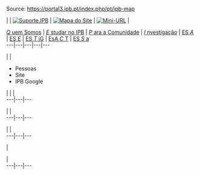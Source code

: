 Source: https://portal3.ipb.pt/index.php/pt/ipb-map

|  |  [ ![Suporte.IPB](/templates/ipb-template-geral/images/mail.png)](https://suporte.ipb.pt "Suporte.IPB") |  [ ![Mapa do Site](/templates/ipb-template-geral/images/mapa.png)](/index.php/pt/ipb-map "Mapa do Site") | [![Mini-URL](/templates/ipb-template-geral/images/miniurl.png)](javascript:; "Mini-URL") |   
  
[_Q_ uem Somos](/index.php/pt/ipb/quem-somos "Quem Somos") |  [_E_ studar no IPB](/index.php/pt/ipb/estudar-no-ipb "Estudar no IPB") |  [_P_ ara a Comunidade](/index.php/pt/ipb/para-a-comunidade "Para a Comunidade") |  [_I_ nvestigação](/index.php/pt/ipb/investigacao "Investigação") |  [ES _A_](http://www.esa.ipb.pt "Escola Superior Agrária de Bragança") |  [ES _E_](http://www.ese.ipb.pt "Escola Superior de Educação de Bragança") |  [ES _T_ iG](http://www.estig.ipb.pt "Escola Superior de Tecnologia e Gestão de Bragança") |  [EsA _C_ T](http://www.esact.ipb.pt "Escola Superior de Comunicação, Administração e Turismo de Mirandela") |  [ES _S_ a](http://www.essa.ipb.pt "Escola Superior de Saúde de Bragança")  
---|---|---|---|---  
  
|  | 

  * Pessoas
  * Site
  * IPB Google

| | |   
---|---|---  
  
| |   
---|---|---  
  
| |   
---|---|---  
  
  | 

  

  |    
---|---|---  
  
